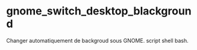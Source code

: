 # gnome_switch_desktop_blackground
Changer automatiquement de backgroud sous GNOME. script shell bash.
